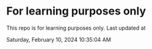 # For learning purposes only
This repo is for learning purposes only.
Last updated at

Saturday, February 10, 2024 10:35:04 AM

